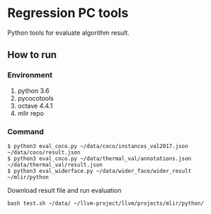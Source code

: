 # Regression PC tools

Python tools for evaluate algorithm result.

## How to run

### Environment

1. python 3.6
2. pycocotools
3. octave 4.4.1
4. mlir repo

### Command

```
$ python3 eval_coco.py ~/data/coco/instances_val2017.json ~/data/coco/result.json
$ python3 eval_coco.py ~/data/thermal_val/annotations.json ~/data/thermal_val/result.json
$ python3 eval_widerface.py ~/data/wider_face/wider_result ~/mlir/python
```

Download result file and run evaluation

```
bash test.sh ~/data/ ~/llvm-project/llvm/projects/mlir/python/
```
